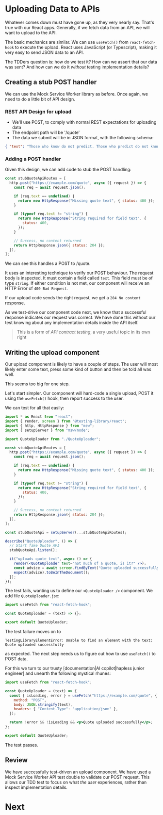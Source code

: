 # Uploading Data to APIs

Whatever comes down must have gone up, as they very nearly say. That's true with our React apps. Generally, if we fetch data from an API, we will want to upload to the API.

The basic mechanics are similar. We can use `useFetch()` from `react-fetch-hook` to execute the upload. React uses JavaScript (or Typescript), making it very easy to send JSON data to an API.

The TDDers question is: how do we test it? How can we assert that our data was sent? And how can we do it _without_ testing implementation details?

## Creating a stub POST handler

We can use the Mock Service Worker library as before. Once again, we need to do a little bit of API design.

### REST API Design for upload

- We'll use POST, to comply with normal REST expectations for uploading data
- The endpoint path will be '/quote'
- The data we submit will be in JSON format, with the following schema:

```json
{ "text": "Those who know do not predict. Those who predict do not know" }
```

### Adding a POST handler

Given this design, we can add code to stub the POST handling:

```jsx
const stubQuoteApiRoutes = [
  http.post("https://example.com/quote", async ({ request }) => {
    const req = await request.json();

    if (req.text == undefined) {
      return new HttpResponse("Missing quote text", { status: 400 });
    }

    if (typeof req.text != "string") {
      return new HttpResponse("String required for field text", {
        status: 400,
      });
    }

    // Success, no content returned
    return HttpResponse.json({ status: 204 });
  }),
];
```

We can see this handles a POST to /quote.

It uses an interesting technique to verify our POST behaviour. The request body is inspected. It must contain a field called `text`. This field must be of type `string`. If either condition is not met, our component will receive an HTTP Error of `400 Bad Request`.

If our upload code sends the right request, we get a `204 No content` response.

As we test-drive our component code next, we know that a successful response indicates our request was correct. We have done this without our test knowing about any implementation details inside the API itself.

> This is a form of _API contract testing_, a very useful topic in its own right

## Writing the upload component

Our upload component is likely to have a couple of steps. The user will most likely enter some text, press some kind of button and then be told all was well.

This seems too big for one step.

Let's start simpler. Our component will hard-code a single upload, POST it using the `useFetch()` hook, then report success to the user.

We can test for all that easily:

```jsx
import * as React from "react";
import { render, screen } from "@testing-library/react";
import { http, HttpResponse } from "msw";
import { setupServer } from "msw/node";

import QuoteUploader from "./QuoteUploader";

const stubQuoteApiRoutes = [
  http.post("https://example.com/quote", async ({ request }) => {
    const req = await request.json();

    if (req.text == undefined) {
      return new HttpResponse("Missing quote text", { status: 400 });
    }

    if (typeof req.text != "string") {
      return new HttpResponse("String required for field text", {
        status: 400,
      });
    }

    // Success, no content returned
    return HttpResponse.json({ status: 204 });
  }),
];

const stubQuoteApi = setupServer(...stubQuoteApiRoutes);

describe("QuoteUploader", () => {
  // Start fake Quote API
  stubQuoteApi.listen();

  it("uploads quote text", async () => {
    render(<QuoteUploader text="not much of a quote, is it?" />);
    const advice = await screen.findByText("Quote uploaded successfully");
    expect(advice).toBeInTheDocument();
  });
});
```

The test fails, wanting us to define our `<QuoteUploader />` component. We add file `QuoteUploader.jsx`:

```jsx
import useFetch from "react-fetch-hook";

const QuoteUploader = (text) => {};

export default QuoteUploader;
```

The test failure moves on to

```text
TestingLibraryElementError: Unable to find an element with the text: Quote uploaded successfully
```

as expected. The next step needs us to figure out how to use `useFetch()` to POST data.

For this we turn to our trusty [documentation|AI copilot|hapless junior engineer] and unearth the following mystical rhunes:

```jsx
import useFetch from "react-fetch-hook";

const QuoteUploader = (text) => {
  const { isLoading, error } = useFetch("https://example.com/quote", {
    method: "POST",
    body: JSON.stringify(text),
    headers: { "Content-Type": "application/json" },
  });

  return !error && !isLoading && <p>Quote uploaded successfully</p>;
};

export default QuoteUploader;
```

The test passes.

## Review

We have successfully test-driven an upload component. We have used a Mock Service Worker API test double to validate our POST request. This allows our TDD test to focus on what _the user_ experiences, rather than inspect implementation details.

# Next
